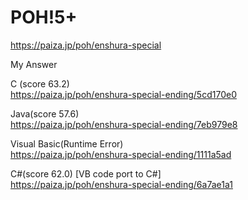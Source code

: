 POH!5+
====================
https://paiza.jp/poh/enshura-special



My Answer  

C (score 63.2)  
https://paiza.jp/poh/enshura-special-ending/5cd170e0  

Java(score 57.6)  
https://paiza.jp/poh/enshura-special-ending/7eb979e8  

Visual Basic(Runtime Error)  
https://paiza.jp/poh/enshura-special-ending/1111a5ad  

C#(score 62.0)  [VB code port to C#]    
https://paiza.jp/poh/enshura-special-ending/6a7ae1a1  

